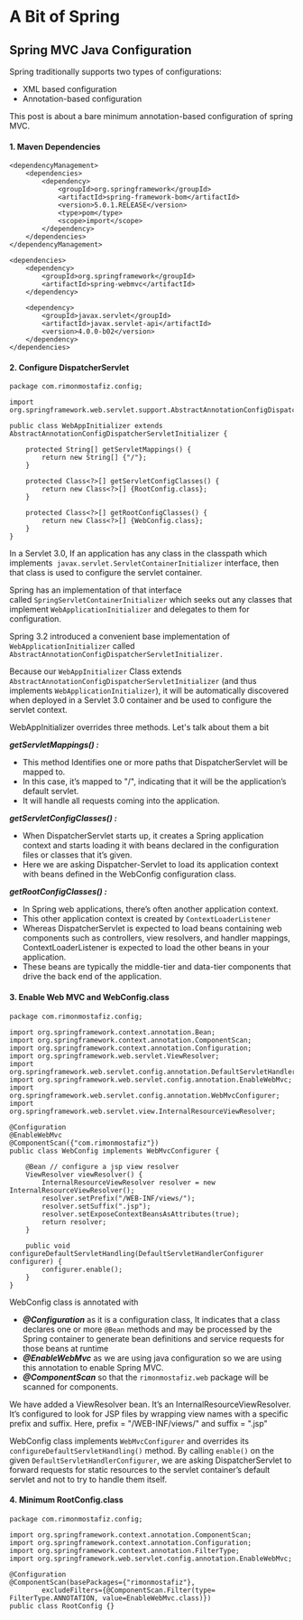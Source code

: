# A Bit of Spring


## Spring MVC Java Configuration

Spring traditionally supports two types of configurations:

  * XML based configuration
  * Annotation-based configuration

This post is about a bare minimum annotation-based configuration of spring MVC.

#### 1. Maven Dependencies

    <dependencyManagement>
        <dependencies>
            <dependency>
                <groupId>org.springframework</groupId>
                <artifactId>spring-framework-bom</artifactId>
                <version>5.0.1.RELEASE</version>
                <type>pom</type>
                <scope>import</scope>
            </dependency>
        </dependencies>
    </dependencyManagement>

    <dependencies>
        <dependency>
            <groupId>org.springframework</groupId>
            <artifactId>spring-webmvc</artifactId>
        </dependency>

        <dependency>
            <groupId>javax.servlet</groupId>
            <artifactId>javax.servlet-api</artifactId>
            <version>4.0.0-b02</version>
        </dependency>
    </dependencies>

#### 2. Configure DispatcherServlet

    package com.rimonmostafiz.config;

    import org.springframework.web.servlet.support.AbstractAnnotationConfigDispatcherServletInitializer;

    public class WebAppInitializer extends AbstractAnnotationConfigDispatcherServletInitializer {

        protected String[] getServletMappings() {
            return new String[] {"/"};
        }

        protected Class<?>[] getServletConfigClasses() {
            return new Class<?>[] {RootConfig.class};
        }

        protected Class<?>[] getRootConfigClasses() {
            return new Class<?>[] {WebConfig.class};
        }
    }



In a Servlet 3.0, If an application has any class in the classpath which implements  `javax.servlet.ServletContainerInitializer` interface, then that class is used to configure the servlet container.

Spring has an implementation of that interface called `SpringServletContainerInitializer` which seeks out any classes that implement `WebApplicationInitializer` and delegates to them for configuration.

Spring 3.2 introduced a convenient base implementation of `WebApplicationInitializer` called `AbstractAnnotationConfigDispatcherServletInitializer.`

Because our `WebAppInitializer` Class extends `AbstractAnnotationConfigDispatcherServletInitializer` (and thus implements `WebApplicationInitializer`), it will be automatically discovered when deployed in a Servlet 3.0 container and be used to configure the servlet context.

WebAppInitializer overrides three methods. Let's talk about them a bit

**_getServletMappings() :_**

  * This method Identifies one or more paths that DispatcherServlet will be mapped to.
  * In this case, it’s mapped to "/", indicating that it will be the application’s default servlet.
  * It will handle all requests coming into the application.

**_getServletConfigClasses() :_**
  * When DispatcherServlet starts up, it creates a Spring application context and starts loading it with beans declared in the configuration files or classes that it’s given.
  * Here we are asking Dispatcher-Servlet to load its application context with beans defined in the WebConfig configuration class.

**_getRootConfigClasses() :_**
  * In Spring web applications, there’s often another application context.
  * This other application context is created by `ContextLoaderListener`
  * Whereas DispatcherServlet is expected to load beans containing web components such as controllers, view resolvers, and handler mappings, ContextLoaderListener is expected to load the other beans in your application.
  * These beans are typically the middle-tier and data-tier components that drive the back end of the application.

#### 3. Enable Web MVC and WebConfig.class

    package com.rimonmostafiz.config;

    import org.springframework.context.annotation.Bean;
    import org.springframework.context.annotation.ComponentScan;
    import org.springframework.context.annotation.Configuration;
    import org.springframework.web.servlet.ViewResolver;
    import org.springframework.web.servlet.config.annotation.DefaultServletHandlerConfigurer;
    import org.springframework.web.servlet.config.annotation.EnableWebMvc;
    import org.springframework.web.servlet.config.annotation.WebMvcConfigurer;
    import org.springframework.web.servlet.view.InternalResourceViewResolver;

    @Configuration
    @EnableWebMvc
    @ComponentScan({"com.rimonmostafiz"})
    public class WebConfig implements WebMvcConfigurer {

        @Bean // configure a jsp view resolver
        ViewResolver viewResolver() {
            InternalResourceViewResolver resolver = new InternalResourceViewResolver();
            resolver.setPrefix("/WEB-INF/views/");
            resolver.setSuffix(".jsp");
            resolver.setExposeContextBeansAsAttributes(true);
            return resolver;
        }

        public void configureDefaultServletHandling(DefaultServletHandlerConfigurer configurer) {
            configurer.enable();
        }
    }

WebConfig class is annotated with

  * _**@Configuration**_ as it is a configuration class, It indicates that a class declares one or more `@Bean` methods and may be processed by the Spring container to generate bean definitions and service requests for those beans at runtime
  * _**@EnableWebMvc**_ as we are using java configuration so we are using this annotation to enable Spring MVC.
  * _**@ComponentScan**_ so that the `rimonmostafiz.web` package will be scanned for components.


We have added a ViewResolver bean. It’s an InternalResourceViewResolver.
It’s configured to look for JSP files by wrapping view names with a specific prefix and suffix.
Here, prefix = "/WEB-INF/views/" and suffix = ".jsp"

WebConfig class implements `WebMvcConfigurer` and overrides its `configureDefaultServletHandling()` method.
By calling `enable()` on the given `DefaultServletHandlerConfigurer`, we are asking DispatcherServlet to forward requests for static resources to the servlet container’s default servlet and not to try to handle them itself.


#### 4. Minimum RootConfig.class

    package com.rimonmostafiz.config;

    import org.springframework.context.annotation.ComponentScan;
    import org.springframework.context.annotation.Configuration;
    import org.springframework.context.annotation.FilterType;
    import org.springframework.web.servlet.config.annotation.EnableWebMvc;

    @Configuration
    @ComponentScan(basePackages={"rimonmostafiz"},
            excludeFilters={@ComponentScan.Filter(type= FilterType.ANNOTATION, value=EnableWebMvc.class)})
    public class RootConfig {}

